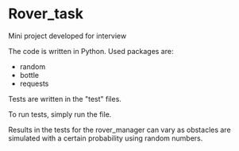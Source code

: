# Rover_task
Mini project developed for interview

The code is written in Python.
Used packages are:
- random
- bottle
- requests

Tests are written in the "test" files.

To run tests, simply run the file.

Results in the tests for the rover_manager can vary as obstacles are simulated with a certain probability using random numbers.
